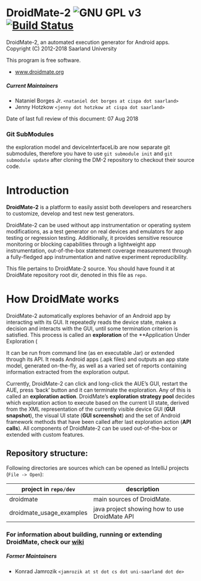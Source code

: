# DroidMate-2 ![GNU GPL v3](https://www.gnu.org/graphics/gplv3-88x31.png)[![Build Status](https://travis-ci.org/uds-se/droidmate.svg?branch=master)](https://travis-ci.org/uds-se/droidmate)

DroidMate-2, an automated execution generator for Android apps.  
Copyright (C) 2012-2018 Saarland University

This program is free software. 

* www.droidmate.org  

##### Current Maintainers

* Nataniel Borges Jr. `<nataniel dot borges at cispa dot saarland>`
* Jenny Hotzkow `<jenny dot hotzkow at cispa dot saarland>`

Date of last full review of this document: 07 Aug 2018


### Git SubModules
the exploration model and deviceInterfaceLib are now separate git submodules, therefore you have to use
`git submodule init` and `git submodule update` after cloning the DM-2 repository to checkout their source code.

# Introduction 

**DroidMate-2** is a platform to easily assist both developers and researchers to customize, develop and test new test generators.

DroidMate-2 can be used without app instrumentation or operating system modifications, as a test generator on real devices and emulators for app testing or regression testing. 
Additionally, it provides sensitive resource monitoring or blocking capabilities through a lightweight app instrumentation, out-of-the-box statement coverage measurement through a fully-fledged app instrumentation and native experiment reproducibility.

This file pertains to DroidMate-2 source. You should have found it at DroidMate repository root dir, denoted in this file as `repo`.


# How DroidMate works 

DroidMate-2 automatically explores behavior of an Android app by interacting with its GUI. It repeatedly reads the device state, makes a decision and interacts with the GUI, until some termination criterion is satisfied. This process is called an **exploration** of the **Application Under Exploration (	

It can be run from command line (as en executable Jar) or extended through its API. It reads Android apps (.apk files) and outputs an app state model, generated on-the-fly, as well as a varied set of reports containing information extracted from the exploration output.

Currently, DroidMate-2 can click and long-click the AUE’s GUI, restart the AUE,  press ‘back’ button and it can terminate the exploration. Any of this is called an **exploration action**. DroidMate’s **exploration strategy pool** decides which exploration action to execute based on the current UI state, derived from the XML representation of the currently visible device GUI (**GUI snapshot**), the visual UI state (**GUI screenshot**) and the set of Android framework methods that have been called after last exploration action (**API calls**). All components of DroidMate-2 can be used out-of-the-box or extended with custom features.


## Repository structure:

Following directories are sources which can be opened  as IntelliJ projects (`File -> Open`):

| project in `repo/dev`| description |
| ------- | ----------- |
| droidmate | main sources of DroidMate. |
| droidmate_usage_examples | java project showing how to use DroidMate API |


### For information about building, running or extending DroidMate, check our [wiki](https://github.com/uds-se/droidmate/wiki) ###


##### Former Maintainers #####

* Konrad Jamrozik `<jamrozik at st dot cs dot uni-saarland dot de>`
